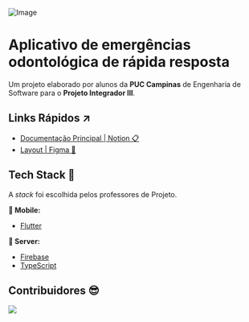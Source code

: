 ![Image](https://i.imgur.com/7Gu3vxG.png)

# Aplicativo de emergências odontológica de rápida resposta

Um projeto elaborado por alunos da **PUC Campinas** de Engenharia de Software para o **Projeto Integrador III**.

## Links Rápidos ↗️

- [Documentação Principal | Notion 📋](https://continuous-kookaburra-f77.notion.site/Projeto-Integrador-III-2b7edda2b7984bba9af3bd26b55f9ddf)
- [Layout | Figma 🎨](https://www.figma.com/file/SoxrPROlrKtXqtp5vRPh2Z/App-Design?node-id=0%3A1&t=nrPNV2xzz4ebVH5A-1)

## Tech Stack 💜

A _stack_ foi escolhida pelos professores de Projeto.

**📱 Mobile:**

- [Flutter](https://github.com/Flutter)

**🏧 Server:**

- [Firebase](https://github.com/firebase/)
- [TypeScript](https://github.com/microsoft/TypeScript)

## Contribuidores 😎
<a href="https://github.com/Guilherme-Jorge/DenTeethSocorrista/graphs/contributors">
  <img src="https://contrib.rocks/image?repo=Guilherme-Jorge/DenTeethSocorrista" />
</a>
